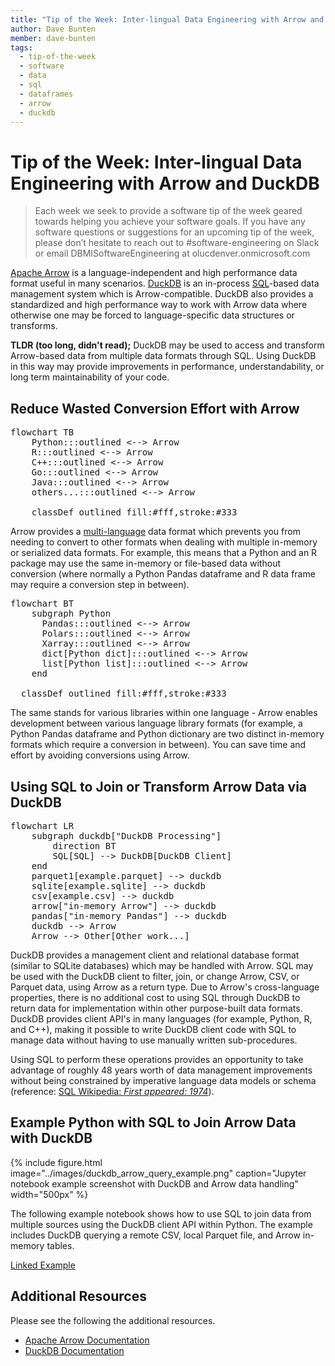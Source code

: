 ```yaml
---
title: "Tip of the Week: Inter-lingual Data Engineering with Arrow and DuckDB"
author: Dave Bunten
member: dave-bunten
tags:
  - tip-of-the-week
  - software
  - data
  - sql
  - dataframes
  - arrow
  - duckdb
---
```


# Tip of the Week: Inter-lingual Data Engineering with Arrow and DuckDB

> Each week we seek to provide a software tip of the week geared towards helping you achieve your software goals. If you have any software questions or suggestions for an upcoming tip of the week, please don’t hesitate to reach out to #software-engineering on Slack or email DBMISoftwareEngineering at olucdenver.onmicrosoft.com

[Apache Arrow](https://arrow.apache.org/) is a language-independent and high performance data format useful in many scenarios. [DuckDB](https://duckdb.org/) is an in-process [SQL](https://en.wikipedia.org/wiki/SQL)-based data management system which is Arrow-compatible. DuckDB also provides a standardized and high performance way to work with Arrow data where otherwise one may be forced to language-specific data structures or transforms.

__TLDR (too long, didn't read);__
DuckDB may be used to access and transform Arrow-based data from multiple data formats through SQL. Using DuckDB in this way may provide improvements in performance, understandability, or long term maintainability of your code.

## Reduce Wasted Conversion Effort with Arrow

<pre class="mermaid">
flowchart TB
    Python:::outlined <--> Arrow
    R:::outlined <--> Arrow
    C++:::outlined <--> Arrow
    Go:::outlined <--> Arrow
    Java:::outlined <--> Arrow
    others...:::outlined <--> Arrow

    classDef outlined fill:#fff,stroke:#333
</pre>
<script type="module">
  import mermaid from 'https://unpkg.com/mermaid@9/dist/mermaid.esm.min.mjs';
  mermaid.initialize({ startOnLoad: true });
</script>

Arrow provides a [multi-language](https://arrow.apache.org/docs/) data format which prevents you from needing to convert to other formats when dealing with multiple in-memory or serialized data formats. For example, this means that a Python and an R package may use the same in-memory or file-based data without conversion (where normally a Python Pandas dataframe and R data frame may require a conversion step in between).

<pre class="mermaid">
flowchart BT
    subgraph Python
      Pandas:::outlined <--> Arrow
      Polars:::outlined <--> Arrow
      Xarray:::outlined <--> Arrow
      dict[Python dict]:::outlined <--> Arrow
      list[Python list]:::outlined <--> Arrow
    end

  classDef outlined fill:#fff,stroke:#333
</pre>

The same stands for various libraries within one language - Arrow enables development between various language library formats (for example, a Python Pandas dataframe and Python dictionary are two distinct in-memory formats which require a conversion in between). You can save time and effort by avoiding conversions using Arrow.

## Using SQL to Join or Transform Arrow Data via DuckDB

<pre class="mermaid">
flowchart LR
    subgraph duckdb["DuckDB Processing"]
        direction BT
        SQL[SQL] --> DuckDB[DuckDB Client]
    end
    parquet1[example.parquet] --> duckdb
    sqlite[example.sqlite] --> duckdb
    csv[example.csv] --> duckdb
    arrow["in-memory Arrow"] --> duckdb
    pandas["in-memory Pandas"] --> duckdb
    duckdb --> Arrow
    Arrow --> Other[Other work...]
</pre>

DuckDB provides a management client and relational database format (similar to SQLite databases) which may be handled with Arrow. SQL may be used with the DuckDB client to filter, join, or change Arrow, CSV, or Parquet data, using Arrow as a return type. Due to Arrow's cross-language properties, there is no additional cost to using SQL through DuckDB to return data for implementation within other purpose-built data formats. DuckDB provides client API's in many languages (for example, Python, R, and C++), making it possible to write DuckDB client code with SQL to manage data without having to use manually written sub-procedures.

Using SQL to perform these operations provides an opportunity to take advantage of roughly 48 years worth of data management improvements without being constrained by imperative language data models or schema (reference: [SQL Wikipedia: _First appeared: 1974_](https://en.wikipedia.org/wiki/SQL)).

## Example Python with SQL to Join Arrow Data with DuckDB

{% include figure.html image="../images/duckdb_arrow_query_example.png" caption="Jupyter notebook example screenshot with DuckDB and Arrow data handling" width="500px" %}

The following example notebook shows how to use SQL to join data from multiple sources using the DuckDB client API within Python. The example includes DuckDB querying a remote CSV, local Parquet file, and Arrow in-memory tables.

[Linked Example](example)

## Additional Resources

Please see the following the additional resources.

- [Apache Arrow Documentation](https://arrow.apache.org/docs/index.html)
- [DuckDB Documentation](https://duckdb.org/docs/)
